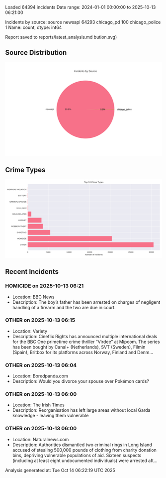 
Loaded 64394 incidents
Date range: 2024-01-01 00:00:00 to 2025-10-13 06:21:00

Incidents by source:
source
newsapi           64293
chicago_pd          100
chicago_police        1
Name: count, dtype: int64

Report saved to reports/latest_analysis.md
bution.svg)

## Source Distribution
![Source Distribution](images/source_distribution.svg)

## Crime Types
![Crime Types](images/crime_types.svg)

## Recent Incidents

### HOMICIDE on 2025-10-13 06:21
- Location: BBC News
- Description: The boy’s father has been arrested on charges of negligent handling of a firearm and the two are due in court.


### OTHER on 2025-10-13 06:15
- Location: Variety
- Description: Cineflix Rights has announced multiple international deals for the BBC One primetime crime thriller “Virdee” at Mipcom. The series has been bought by Canal+ (Netherlands), SVT (Sweden), Filmin (Spain), Britbox for its platforms across Norway, Finland and Denm…


### OTHER on 2025-10-13 06:04
- Location: Boredpanda.com
- Description: Would you divorce your spouse over Pokémon cards?


### OTHER on 2025-10-13 06:00
- Location: The Irish Times
- Description: Reorganisation has left large areas without local Garda knowledge - leaving them vulnerable


### OTHER on 2025-10-13 06:00
- Location: Naturalnews.com
- Description: Authorities dismantled two criminal rings in Long Island accused of stealing 500,000 pounds of clothing from charity donation bins, depriving vulnerable populations of aid. Sixteen suspects (including at least eight undocumented individuals) were arrested aft…

Analysis generated at: Tue Oct 14 06:22:19 UTC 2025
